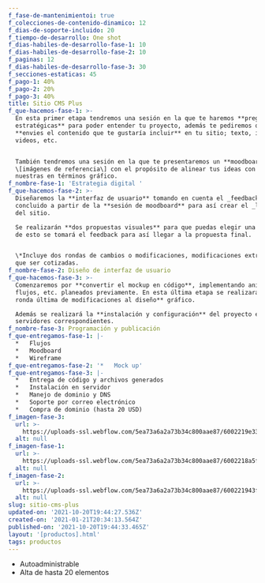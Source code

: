 ```yaml
---
f_fase-de-mantenimientoi: true
f_colecciones-de-contenido-dinamico: 12
f_dias-de-soporte-incluido: 20
f_tiempo-de-desarrollo: One shot
f_dias-habiles-de-desarrollo-fase-1: 10
f_dias-habiles-de-desarrollo-fase-2: 10
f_paginas: 12
f_dias-habiles-de-desarrollo-fase-3: 30
f_secciones-estaticas: 45
f_pago-1: 40%
f_pago-2: 20%
f_pago-3: 40%
title: Sitio CMS Plus
f_que-hacemos-fase-1: >-
  En esta primer etapa tendremos una sesión en la que te haremos **preguntas
  estratégicas** para poder entender tu proyecto, además te pediremos que nos
  **envies el contenido que te gustaría incluir** en tu sitio; texto, imágenes,
  videos, etc.


  También tendremos una sesión en la que te presentaremos un **moodboard**
  \[imágenes de referencia\] con el propósito de alinear tus ideas con las
  nuestras en términos gráfico.
f_nombre-fase-1: 'Estrategia digital '
f_que-hacemos-fase-2: >-
  Diseñaremos la **interfaz de usuario** tomando en cuenta el _feedback_
  concluido a partir de la **sesión de moodboard** para así crear el _look&feel_
  del sitio.  

  Se realizarán **dos propuestas visuales** para que puedas elegir una de ella,
  de esto se tomará el feedback para así llegar a la propuesta final.


  \*Incluye dos rondas de cambios o modificaciones, modificaciones extra tendrán
  que ser cotizadas.
f_nombre-fase-2: Diseño de interfaz de usuario
f_que-hacemos-fase-3: >-
  Comenzaremos por **convertir el mockup en código**, implementando animaciones,
  flujos, etc. planeados previamente. En esta última etapa se realizará **un
  ronda última de modificaciones al diseño** gráfico.  

  Además se realizará la **instalación y configuración** del proyecto en los
  servidores correspondientes.
f_nombre-fase-3: Programación y publicación
f_que-entregamos-fase-1: |-
  *   Flujos
  *   Moodboard
  *   Wireframe
f_que-entregamos-fase-2: '*   Mock up'
f_que-entregamos-fase-3: |-
  *   Entrega de código y archivos generados
  *   Instalación en servidor
  *   Manejo de dominio y DNS
  *   Soporte por correo electrónico
  *   Compra de dominio (hasta 20 USD)
f_imagen-fase-3:
  url: >-
    https://uploads-ssl.webflow.com/5ea73a6a2a73b34c800aae87/6002219e3369db17b555b3c9_undraw_Code_review_re_woeb.svg
  alt: null
f_imagen-fase-1:
  url: >-
    https://uploads-ssl.webflow.com/5ea73a6a2a73b34c800aae87/6002218a5f56857769c4ed09_undraw_Work_chat_re_qes4.svg
  alt: null
f_imagen-fase-2:
  url: >-
    https://uploads-ssl.webflow.com/5ea73a6a2a73b34c800aae87/600221943f13767943a3875c_undraw_Data_points_re_vkpq.svg
  alt: null
slug: sitio-cms-plus
updated-on: '2021-10-20T19:44:27.536Z'
created-on: '2021-01-21T20:34:13.564Z'
published-on: '2021-10-20T19:44:33.465Z'
layout: '[productos].html'
tags: productos
---
```


*   Autoadministrable
*   Alta de hasta 20 elementos
